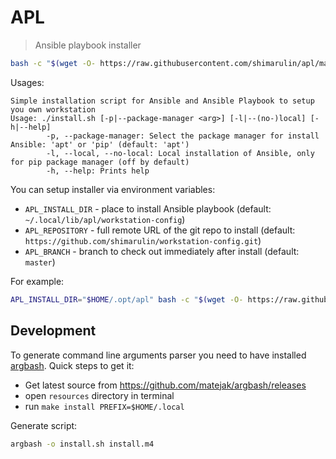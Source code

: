 # APL

> Ansible playbook installer

```bash
bash -c "$(wget -O- https://raw.githubusercontent.com/shimarulin/apl/master/install.sh)"
```

Usages:

```
Simple installation script for Ansible and Ansible Playbook to setup you own workstation
Usage: ./install.sh [-p|--package-manager <arg>] [-l|--(no-)local] [-h|--help]
        -p, --package-manager: Select the package manager for install Ansible: 'apt' or 'pip' (default: 'apt')
        -l, --local, --no-local: Local installation of Ansible, only for pip package manager (off by default)
        -h, --help: Prints help
```

You can setup installer via environment variables:

- `APL_INSTALL_DIR` - place to install Ansible playbook (default: `~/.local/lib/apl/workstation-config`)
- `APL_REPOSITORY` - full remote URL of the git repo to install (default: `https://github.com/shimarulin/workstation-config.git`)
- `APL_BRANCH` - branch to check out immediately after install (default: `master`)

For example:

```bash
APL_INSTALL_DIR="$HOME/.opt/apl" bash -c "$(wget -O- https://raw.githubusercontent.com/shimarulin/apl/master/install.sh)"
```

## Development

To generate command line arguments parser you need to have installed [argbash](https://argbash.io/). Quick steps to get it:

- Get latest source from https://github.com/matejak/argbash/releases
- open `resources` directory in terminal
- run `make install PREFIX=$HOME/.local`

Generate script:

```bash
argbash -o install.sh install.m4
```
